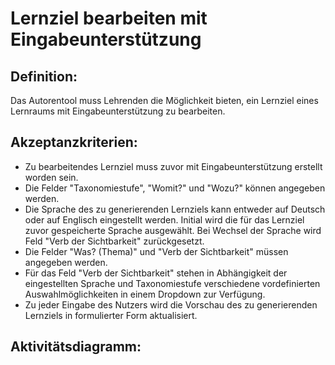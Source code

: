 # Lernziel bearbeiten mit Eingabeunterstützung

## Definition:

Das Autorentool muss Lehrenden die Möglichkeit bieten, ein Lernziel eines Lernraums mit Eingabeunterstützung zu bearbeiten.

## Akzeptanzkriterien:

- Zu bearbeitendes Lernziel muss zuvor mit Eingabeunterstützung erstellt worden sein.
- Die Felder "Taxonomiestufe", "Womit?" und "Wozu?" können angegeben werden.
- Die Sprache des zu generierenden Lernziels kann entweder auf Deutsch oder auf Englisch eingestellt werden. Initial wird die für das Lernziel zuvor gespeicherte Sprache ausgewählt. Bei Wechsel der Sprache wird Feld "Verb der Sichtbarkeit" zurückgesetzt.
- Die Felder "Was? (Thema)" und "Verb der Sichtbarkeit" müssen angegeben werden.
- Für das Feld "Verb der Sichtbarkeit" stehen in Abhängigkeit der eingestellten Sprache und Taxonomiestufe verschiedene vordefinierten Auswahlmöglichkeiten in einem Dropdown zur Verfügung.
- Zu jeder Eingabe des Nutzers wird die Vorschau des zu generierenden Lernziels in formulierter Form aktualisiert.

## Aktivitätsdiagramm:
